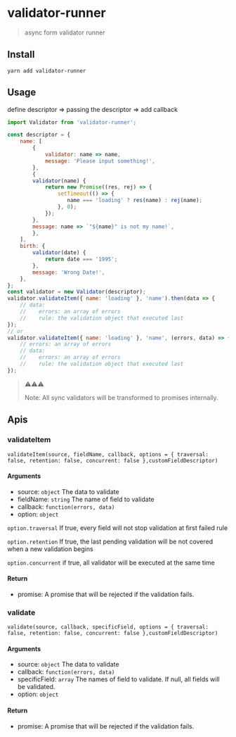# validator-runner

> async form validator runner

## Install

`yarn add validator-runner`

## Usage

define descriptor => passing the descriptor => add callback

```js
import Validator from 'validator-runner';

const descriptor = {
    name: [
        {
            validator: name => name,
            message: 'Please input something!',
        },
        {
        validator(name) {
            return new Promise((res, rej) => {
                setTimeout(() => {
                   name === 'loading' ? res(name) : rej(name);
                }, 0);
            });
        },
        message: name => `"${name}" is not my name!`,
        },
    ],
    birth: {
        validator(date) {
            return date === '1995';
        },
        message: 'Wrong Date!',
    },
};
const validator = new Validator(descriptor);
validator.validateItem({ name: 'loading' }, 'name').then(data => {
    // data:
    //    errors: an array of errors
    //    rule: the validation object that executed last
});
// or
validator.validateItem({ name: 'loading' }, 'name', (errors, data) => {
    // errors: an array of errors
    // data:
    //    errors: an array of errors
    //    rule: the validation object that executed last
});
```

> ⚠️⚠️⚠️
>
> Note: All sync validators will be transformed to promises internally.

## Apis

### validateItem

`validateItem(source, fieldName, callback, options = { traversal: false, retention: false, concurrent: false },customFieldDescriptor)`

#### Arguments

- source: `object` The data to validate
- fieldName: `string` The name of field to validate
- callback: `function(errors, data)`
- option: `object`

`option.traversal` If true, every field will not stop validation at first failed rule

`option.retention` If true, the last pending validation will be not covered when a new validation begins

`option.concurrent` if true, all validator will be executed at the same time

#### Return

- promise: A promise that will be rejected if the validation fails.

### validate

`validate(source, callback, specificField, options = { traversal: false, retention: false, concurrent: false },customFieldDescriptor)`

#### Arguments

- source: `object` The data to validate
- callback: `function(errors, data)`
- specificField: `array` The names of field to validate. If null, all fields will be validated.
- option: `object`

#### Return

- promise: A promise that will be rejected if the validation fails.
